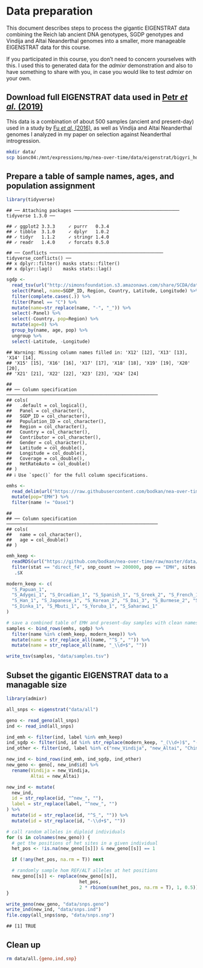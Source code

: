 Data preparation
================

This document describes steps to process the gigantic EIGENSTRAT data
combining the Reich lab ancient DNA genotypes, SGDP genotypes and
Vindija and Altai Neanderthal genomes into a smaller, more manageable
EIGENSTRAT data for this course.

If you participated in this course, you don’t need to concern yourselves
with this. I used this to generated data for the *admixr* demonstration
and also to have something to share with you, in case you would like to
test *admixr* on your own.

## Download full EIGENSTRAT data used in [Petr *et al.* (2019)](https://www.pnas.org/content/116/5/1639)

This data is a combination of about 500 samples (ancient and
present-day) used in a study by [Fu *et al.*
(2016)](https://www.nature.com/articles/nature17993), as well as Vindija
and Altai Neanderthal genomes I analyzed in my paper on selection
against Neanderthal introgression.

``` bash
mkdir data/
scp bionc04:/mnt/expressions/mp/nea-over-time/data/eigenstrat/bigyri_ho/all.{snp,ind,geno} data/
```

## Prepare a table of sample names, ages, and population assignment

``` r
library(tidyverse)
```

    ## ── Attaching packages ─────────────────────────────────────── tidyverse 1.3.0 ──

    ## ✓ ggplot2 3.3.3     ✓ purrr   0.3.4
    ## ✓ tibble  3.1.0     ✓ dplyr   1.0.2
    ## ✓ tidyr   1.1.2     ✓ stringr 1.4.0
    ## ✓ readr   1.4.0     ✓ forcats 0.5.0

    ## ── Conflicts ────────────────────────────────────────── tidyverse_conflicts() ──
    ## x dplyr::filter() masks stats::filter()
    ## x dplyr::lag()    masks stats::lag()

``` r
sgdp <-
  read_tsv(url("http://simonsfoundation.s3.amazonaws.com/share/SCDA/datasets/10_24_2014_SGDP_metainformation_update.txt")) %>%
  select(Panel, name=SGDP_ID, Region, Country, Latitude, Longitude) %>%
  filter(complete.cases(.)) %>%
  filter(Panel == "C") %>%
  mutate(name=str_replace(name, "-", "_")) %>%
  select(-Panel) %>% 
  select(-Country, pop=Region) %>%
  mutate(age=0) %>%
  group_by(name, age, pop) %>%
  ungroup %>%
  select(-Latitude, -Longitude)
```

    ## Warning: Missing column names filled in: 'X12' [12], 'X13' [13], 'X14' [14],
    ## 'X15' [15], 'X16' [16], 'X17' [17], 'X18' [18], 'X19' [19], 'X20' [20],
    ## 'X21' [21], 'X22' [22], 'X23' [23], 'X24' [24]

    ## 
    ## ── Column specification ────────────────────────────────────────────────────────
    ## cols(
    ##   .default = col_logical(),
    ##   Panel = col_character(),
    ##   SGDP_ID = col_character(),
    ##   Population_ID = col_character(),
    ##   Region = col_character(),
    ##   Country = col_character(),
    ##   Contributor = col_character(),
    ##   Gender = col_character(),
    ##   Latitude = col_double(),
    ##   Longitude = col_double(),
    ##   Coverage = col_double(),
    ##   HetRateAuto = col_double()
    ## )
    ## ℹ Use `spec()` for the full column specifications.

``` r
emhs <-
  read_delim(url("https://raw.githubusercontent.com/bodkan/nea-over-time/master/data/emh_ages.txt"), delim=" ", col_names=c("name", "age")) %>%
  mutate(pop="EMH") %>%
  filter(name != "Oase1")
```

    ## 
    ## ── Column specification ────────────────────────────────────────────────────────
    ## cols(
    ##   name = col_character(),
    ##   age = col_double()
    ## )

``` r
emh_keep <-
  readRDS(url("https://github.com/bodkan/nea-over-time/raw/master/data/rds/nea_estimates.rds")) %>%
  filter(stat == "direct_f4", snp_count >= 200000, pop == "EMH", sites == "all", C == "Yoruba") %>%
   .$X

modern_keep <- c(
  "S_Papuan_1",
  "S_Adygei_1", "S_Orcadian_1", "S_Spanish_1", "S_Greek_2", "S_French_1", "S_Russian_1", "S_Icelandic_2", "S_Estonian_1",   "S_Czech_2", "S_Tuscan_1",
  "S_Han_1", "S_Japanese_1", "S_Korean_2", "S_Dai_3", "S_Burmese_2", "S_Tujia_1", "S_Uygur_1", "S_Hezhen_2",
  "S_Dinka_1", "S_Mbuti_1", "S_Yoruba_1", "S_Saharawi_1"
)

# save a combined table of EMH and present-day samples with clean names
samples <- bind_rows(emhs, sgdp) %>%
  filter(name %in% c(emh_keep, modern_keep)) %>%
  mutate(name = str_replace_all(name, "^S_", "")) %>%
  mutate(name = str_replace_all(name, "_\\d+$", ""))

write_tsv(samples, "data/samples.tsv")
```

## Subset the gigantic EIGENSTRAT data to a managable size

``` r
library(admixr)

all_snps <- eigenstrat("data/all")

geno <- read_geno(all_snps)
ind <- read_ind(all_snps)

ind_emh <- filter(ind, label %in% emh_keep)
ind_sgdp <- filter(ind, id %in% str_replace(modern_keep, "_(\\d+)$", "-\\1"))
ind_other <- filter(ind, label %in% c("new_Vindija", "new_Altai", "Chimp"))

new_ind <- bind_rows(ind_emh, ind_sgdp, ind_other)
new_geno <- geno[, new_ind$id] %>%
  rename(Vindija = new_Vindija,
         Altai = new_Altai)

new_ind <- mutate(
  new_ind,
  id = str_replace(id, "^new_", ""),
  label = str_replace(label, "^new_", "")
) %>%
  mutate(id = str_replace(id, "^S_", "")) %>%
  mutate(id = str_replace(id, "-\\d+$", ""))

# call random alleles in diploid individuals
for (s in colnames(new_geno)) {
  # get the positions of het sites in a given individual
  het_pos <- !is.na(new_geno[[s]]) & new_geno[[s]] == 1

  if (!any(het_pos, na.rm = T)) next

  # randomly sample hom REF/ALT alleles at het positions
  new_geno[[s]] <- replace(new_geno[[s]],
                           het_pos,
                           2 * rbinom(sum(het_pos, na.rm = T), 1, 0.5)) %>% as.integer
}

write_geno(new_geno, "data/snps.geno")
write_ind(new_ind, "data/snps.ind")
file.copy(all_snps$snp, "data/snps.snp")
```

    ## [1] TRUE

## Clean up

``` bash
rm data/all.{geno,ind,snp}
```
